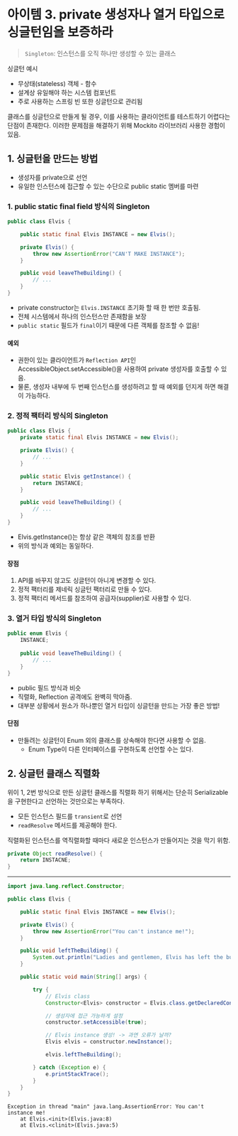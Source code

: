 # 아이템 3. private 생성자나 열거 타입으로 싱글턴임을 보증하라

> `Singleton`: 인스턴스를 오직 하나만 생성할 수 있는 클래스

싱글턴 예시

- 무상태(stateless) 객체 - 함수
- 설계상 유일해야 하는 시스템 컴포넌트
- 주로 사용하는 스프링 빈 또한 싱글턴으로 관리됨

클래스를 싱글턴으로 만들게 될 경우, 이를 사용하는 클라이언트를 테스트하기 어렵다는 단점이 존재한다.
이러한 문제점을 해결하기 위해 Mockito 라이브러리 사용한 경험이 있음.

## 1. 싱글턴을 만드는 방법

- 생성자를 private으로 선언
- 유일한 인스턴스에 접근할 수 있는 수단으로 public static 멤버를 마련

### 1. public static final field 방식의 Singleton

```java
public class Elvis {

    public static final Elvis INSTANCE = new Elvis();

    private Elvis() {
        throw new AssertionError("CAN'T MAKE INSTANCE");
    }

    public void leaveTheBuilding() {
        // ...
    }
}
```

- private constructor는 `Elvis.INSTANCE` 초기화 할 때 한 번만 호출됨.
- 전체 시스템에서 하나의 인스턴스만 존재함을 보장
- `public static` 필드가 `final`이기 때문에 다른 객체를 참조할 수 없음!

#### 예외

- 권한이 있는 클라이언트가 `Reflection API`인 AccessibleObject.setAccessible()을 사용하여 private 생성자를 호출할 수 있음.
- 물론, 생성자 내부에 두 번째 인스턴스를 생성하려고 할 때 예외를 던지게 하면 해결이 가능하다.

### 2. 정적 팩터리 방식의 Singleton

```java
public class Elvis {
    private static final Elvis INSTANCE = new Elvis();

    private Elvis() {
        // ...
    }

    public static Elvis getInstance() {
        return INSTANCE;
    }

    public void leaveTheBuilding() {
        // ...
    }
}
```

- Elvis.getInstance()는 항상 같은 객체의 참조를 반환
- 위의 방식과 예외는 동일하다.

#### 장점

1. API를 바꾸지 않고도 싱글턴이 아니게 변경할 수 있다. 
2. 정적 팩터리를 제네릭 싱글턴 팩터리로 만들 수 있다.
3. 정적 팩터리 메서드를 참조하여 공급자(supplier)로 사용할 수 있다.

### 3. 열거 타입 방식의 Singleton

```java
public enum Elvis {
    INSTANCE;
    
    public void leaveTheBuilding() {
        // ...
    }
}
```

- public 필드 방식과 비슷
- 직렬화, Reflection 공격에도 완벽히 막아줌.
- 대부분 상황에서 원소가 하나뿐인 열거 타입이 싱글턴을 만드는 가장 좋은 방법!

#### 단점
- 만들려는 싱글턴이 Enum 외의 클래스를 상속해야 한다면 사용할 수 없음.
  - Enum Type이 다른 인터페이스를 구현하도록 선언할 수는 있다.

## 2. 싱글턴 클래스 직렬화

위이 1, 2번 방식으로 만든 싱글턴 클래스를 직렬화 하기 위해서는 단순히 Serializable을 구현한다고 선언하는 것만으로는 부족하다.

- 모든 인스턴스 필드를 `transient`로 선언
- `readResolve` 메서드를 제공해야 한다.

직렬화된 인스턴스를 역직렬화할 때마다 새로운 인스턴스가 만들어지는 것을 막기 위함.

```java
private Object readResolve() {
    return INSTACNE;
}
```

---

```java
import java.lang.reflect.Constructor;

public class Elvis {

    public static final Elvis INSTANCE = new Elvis();

    private Elvis() {
        throw new AssertionError("You can't instance me!");
    }

    public void leftTheBuilding() {
        System.out.println("Ladies and gentlemen, Elvis has left the building!");
    }

    public static void main(String[] args) {

        try {
            // Elvis class
            Constructor<Elvis> constructor = Elvis.class.getDeclaredConstructor();

            // 생성자에 접근 가능하게 설정
            constructor.setAccessible(true);

            // Elvis instance 생성! -> 과연 오류가 날까?
            Elvis elvis = constructor.newInstance();

            elvis.leftTheBuilding();

        } catch (Exception e) {
            e.printStackTrace();
        }
    }
}

```

```shell
Exception in thread "main" java.lang.AssertionError: You can't instance me!
	at Elvis.<init>(Elvis.java:8)
	at Elvis.<clinit>(Elvis.java:5)
```